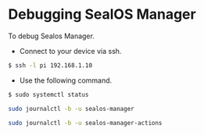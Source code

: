 # Debugging SealOS Manager 

To debug Sealos Manager.

- Connect to your device via ssh.

```bash 
$ ssh -l pi 192.168.1.10
```

- Use the following command.

```bash
$ sudo systemctl status
```

```bash
sudo journalctl -b -u sealos-manager
```

```bash
sudo journalctl -b -u sealos-manager-actions
```

